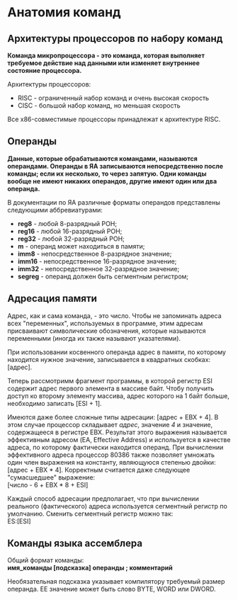# Анатомия команд

## Архитектуры процессоров по набору команд

**Команда микропроцессора - это команда, которая выполняет требуемое действие над данными или изменяет внутреннее состояние процессора.**

Архитектуры процессоров:
* RISC - ограниченный набор команд и очень высокая скорость
* CISC - большой набор команд, но меньшая скорость

Все x86-совместимые процессоры принадлежат к архитектуре RISC.

## Операнды

**Данные, которые обрабатываются командами, называются операндами. Операнды в ЯА записываются непосредственно после команды; если их несколько, то через запятую. Одни команды вообще не имеют никаких операндов, другие имеют один или два операнда.**

В документации по ЯА различные форматы операндов представлены следующими аббревиатурами:
* **reg8** - любой 8-разрядный РОН;
* **reg16** - любой 16-разрядный РОН;
* **reg32** - любой 32-разрядный РОН;
* **m** - операнд может находиться в памяти;
* **imm8** - непосредственное 8-разрядное значение;
* **imm16** - непосредственное 16-разрядное значение;
* **imm32** - непосредственное 32-разрядное значение;
* **segreg** - операнд должен быть сегментным регистром;

## Адресация памяти

Адрес, как и сама команда, - это число. Чтобы не запоминать адреса всех "переменных", используемых в программе, этим адресам присваивают символические обозначения, которые называются переменными (иногда их также называют указателями).

При использовании косвенного операнда адрес в памяти, по которому находится нужное значение, записывается в квадратных скобках: \[адрес\]. 

Теперь рассмотримм фрагмент программы, в которой регистр ESI содержит адрес первого элемента в массиве байт. Чтобу получить доступ ко второму элементу массива, адрес которого на 1 байт больше, необходимо записать \[ESI + 1\].

Имеются даже более сложные типы адресации: \[адрес + EBX + 4\]. В этом случае процессор складывает *адрес*, значение *4* и значение, содержащееся в регистре EBX. Результат этого выражения называется эффективным адресом (EA, Effective Address) и используется в качестве адреса, по которому фактически находится операнд. При вычислении эффективного адреса процессор 80386 также позволяет умножать один член выражения на константу, являющуюся степенью двойки: \[адрес + EBX * 4\]. Корректным считается даже следующее "сумасшедшее" выражение:   
\[число - 6 + EBX * 8 + ESI\]

Каждый способ адресации предполагает, что при вычислении реального (фактического) адреса используется сегментный регистр по умолчанию. Сменить сегментный регистр можно так:   
ES:\[ESI\]

## Команды языка ассемблера

Общий формат команды:  
**имя_команды \[подсказка\] операнды ; комментарий**

Необязательная подсказка указывает компилятору требуемый размер операнда. ЕЕ значение может быть слово BYTE, WORD или DWORD.

